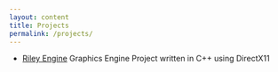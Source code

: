 ```yaml
---
layout: content
title: Projects
permalink: /projects/
---
```


- [Riley Engine](https://github.com/JungsikOh/Riley-Engine) Graphics Engine Project written in C++ using DirectX11


